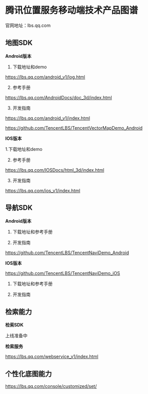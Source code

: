 # 腾讯位置服务移动端技术产品图谱
官网地址：lbs.qq.com
## 地图SDK

**Android版本**

1. 下载地址和demo

https://lbs.qq.com/android_v1/log.html

2. 参考手册

https://lbs.qq.com/AndroidDocs/doc_3d/index.html

3. 开发指南

https://lbs.qq.com/android_v1/index.html

https://github.com/TencentLBS/TencentVectorMapDemo_Android

**IOS版本**

1.下载地址和demo

2. 参考手册

https://lbs.qq.com/IOSDocs/html_3d/index.html

3. 开发指南

https://lbs.qq.com/ios_v1/index.html

## 导航SDK

**Android版本**
1. 下载地址和参考手册

2. 开发指南

https://github.com/TencentLBS/TencentNaviDemo_Android

**IOS版本**

https://github.com/TencentLBS/TencentNaviDemo_iOS

1. 下载地址和参考手册

2. 开发指南

## 检索能力
**检索SDK**

上线准备中

**检索服务**

https://lbs.qq.com/webservice_v1/index.html


## 个性化底图能力

https://lbs.qq.com/console/customized/set/





